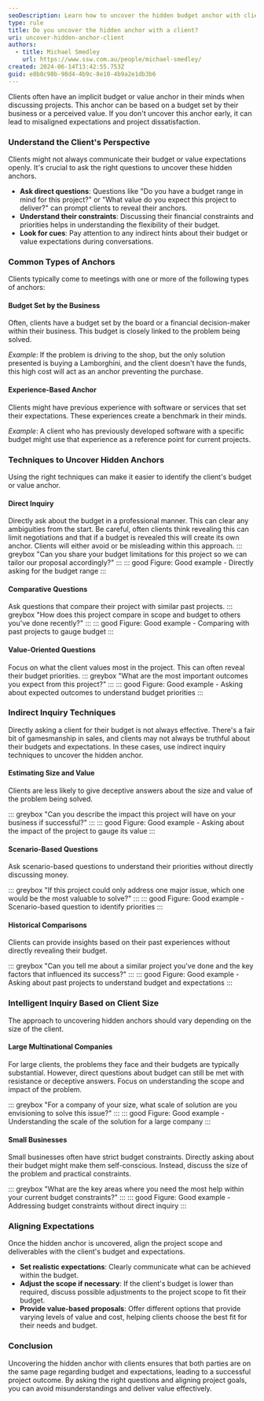 ```yaml
---
seoDescription: Learn how to uncover the hidden budget anchor with clients to set realistic expectations and align project goals.
type: rule
title: Do you uncover the hidden anchor with a client?
uri: uncover-hidden-anchor-client
authors:
  - title: Michael Smedley
    url: https://www.ssw.com.au/people/michael-smedley/
created: 2024-06-14T13:42:55.753Z
guid: e8b8c98b-98d4-4b9c-8e10-4b9a2e1db3b6
---
```


Clients often have an implicit budget or value anchor in their minds when discussing projects. This anchor can be based on a budget set by their business or a perceived value. If you don't uncover this anchor early, it can lead to misaligned expectations and project dissatisfaction.

<!--endintro-->

### Understand the Client's Perspective

Clients might not always communicate their budget or value expectations openly. It's crucial to ask the right questions to uncover these hidden anchors.

* **Ask direct questions**: Questions like "Do you have a budget range in mind for this project?" or "What value do you expect this project to deliver?" can prompt clients to reveal their anchors.
* **Understand their constraints**: Discussing their financial constraints and priorities helps in understanding the flexibility of their budget.
* **Look for cues**: Pay attention to any indirect hints about their budget or value expectations during conversations.

### Common Types of Anchors

Clients typically come to meetings with one or more of the following types of anchors:

#### Budget Set by the Business

Often, clients have a budget set by the board or a financial decision-maker within their business. This budget is closely linked to the problem being solved.

*Example*: If the problem is driving to the shop, but the only solution presented is buying a Lamborghini, and the client doesn't have the funds, this high cost will act as an anchor preventing the purchase.

#### Experience-Based Anchor

Clients might have previous experience with software or services that set their expectations. These experiences create a benchmark in their minds.

*Example*: A client who has previously developed software with a specific budget might use that experience as a reference point for current projects.

### Techniques to Uncover Hidden Anchors

Using the right techniques can make it easier to identify the client's budget or value anchor.

#### Direct Inquiry

Directly ask about the budget in a professional manner. This can clear any ambiguities from the start.
Be careful, often clients think revealing this can limit negotiations and that if a budget is revealed this will create its own anchor. Clients will either avoid or be misleading within this approach.
::: greybox
"Can you share your budget limitations for this project so we can tailor our proposal accordingly?"
:::
::: good
Figure: Good example - Directly asking for the budget range
:::

#### Comparative Questions

Ask questions that compare their project with similar past projects.
::: greybox
"How does this project compare in scope and budget to others you've done recently?"
:::
::: good
Figure: Good example - Comparing with past projects to gauge budget
:::

#### Value-Oriented Questions

Focus on what the client values most in the project. This can often reveal their budget priorities.
::: greybox
"What are the most important outcomes you expect from this project?"
:::
::: good
Figure: Good example - Asking about expected outcomes to understand budget priorities
:::

### Indirect Inquiry Techniques

Directly asking a client for their budget is not always effective. There's a fair bit of gamesmanship in sales, and clients may not always be truthful about their budgets and expectations. In these cases, use indirect inquiry techniques to uncover the hidden anchor.

#### Estimating Size and Value

Clients are less likely to give deceptive answers about the size and value of the problem being solved.

::: greybox
"Can you describe the impact this project will have on your business if successful?"
:::
::: good
Figure: Good example - Asking about the impact of the project to gauge its value
:::

#### Scenario-Based Questions

Ask scenario-based questions to understand their priorities without directly discussing money.

::: greybox
"If this project could only address one major issue, which one would be the most valuable to solve?"
:::
::: good
Figure: Good example - Scenario-based question to identify priorities
:::

#### Historical Comparisons

Clients can provide insights based on their past experiences without directly revealing their budget.

::: greybox
"Can you tell me about a similar project you've done and the key factors that influenced its success?"
:::
::: good
Figure: Good example - Asking about past projects to understand budget and expectations
:::

### Intelligent Inquiry Based on Client Size

The approach to uncovering hidden anchors should vary depending on the size of the client.

#### Large Multinational Companies

For large clients, the problems they face and their budgets are typically substantial. However, direct questions about budget can still be met with resistance or deceptive answers. Focus on understanding the scope and impact of the problem.

::: greybox
"For a company of your size, what scale of solution are you envisioning to solve this issue?"
:::
::: good
Figure: Good example - Understanding the scale of the solution for a large company
:::

#### Small Businesses

Small businesses often have strict budget constraints. Directly asking about their budget might make them self-conscious. Instead, discuss the size of the problem and practical constraints.

::: greybox
"What are the key areas where you need the most help within your current budget constraints?"
:::
::: good
Figure: Good example - Addressing budget constraints without direct inquiry
:::

### Aligning Expectations

Once the hidden anchor is uncovered, align the project scope and deliverables with the client's budget and expectations.

* **Set realistic expectations**: Clearly communicate what can be achieved within the budget.
* **Adjust the scope if necessary**: If the client's budget is lower than required, discuss possible adjustments to the project scope to fit their budget.
* **Provide value-based proposals**: Offer different options that provide varying levels of value and cost, helping clients choose the best fit for their needs and budget.

### Conclusion

Uncovering the hidden anchor with clients ensures that both parties are on the same page regarding budget and expectations, leading to a successful project outcome. By asking the right questions and aligning project goals, you can avoid misunderstandings and deliver value effectively.
